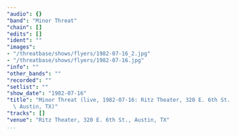 ```yaml
---
"audio": {}
"band": "Minor Threat"
"chain": []
"edits": []
"ident": ""
"images":
- "/threatbase/shows/flyers/1982-07-16_2.jpg"
- "/threatbase/shows/flyers/1982-07-16.jpg"
"info": ""
"other_bands": ""
"recorded": ""
"setlist": ""
"show_date": "1982-07-16"
"title": "Minor Threat (live, 1982-07-16: Ritz Theater, 320 E. 6th St.,\
  \ Austin, TX)"
"tracks": []
"venue": "Ritz Theater, 320 E. 6th St., Austin, TX"
...
```

